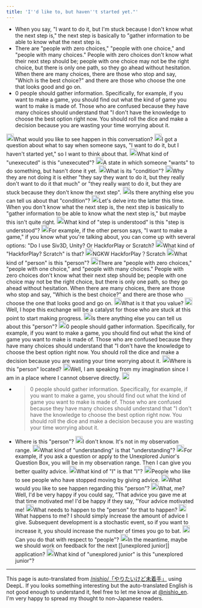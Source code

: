 ```yaml
---
title: 'I''d like to, but haven''t started yet."'
---
```


- When you say, "I want to do it, but I'm stuck because I don't know what the next step is," the next step is basically to "gather information to be able to know what the next step is.
- There are "people with zero choices," "people with one choice," and "people with many choices." People with zero choices don't know what their next step should be; people with one choice may not be the right choice, but there is only one path, so they go ahead without hesitation. When there are many choices, there are those who stop and say, "Which is the best choice?" and there are those who choose the one that looks good and go on.
- 0 people should gather information. Specifically, for example, if you want to make a game, you should find out what the kind of game you want to make is made of. Those who are confused because they have many choices should understand that "I don't have the knowledge to choose the best option right now. You should roll the dice and make a decision because you are wasting your time worrying about it.

<img src='https://scrapbox.io/api/pages/nishio-en/nisbot/icon' alt='nisbot.icon' height="19.5"/>What would you like to see happen in this conversation?
<img src='https://scrapbox.io/api/pages/nishio-en/nishio/icon' alt='nishio.icon' height="19.5"/>I got a question about what to say when someone says, "I want to do it, but I haven't started yet," so I want to think about that.
<img src='https://scrapbox.io/api/pages/nishio-en/nisbot/icon' alt='nisbot.icon' height="19.5"/>What kind of "unexecuted" is this "unexecuted"?
<img src='https://scrapbox.io/api/pages/nishio-en/nishio/icon' alt='nishio.icon' height="19.5"/>A state in which someone "wants" to do something, but hasn't done it yet.
<img src='https://scrapbox.io/api/pages/nishio-en/nisbot/icon' alt='nisbot.icon' height="19.5"/>What is its "condition"?
<img src='https://scrapbox.io/api/pages/nishio-en/nishio/icon' alt='nishio.icon' height="19.5"/>Why they are not doing it is either "they say they want to do it, but they really don't want to do it that much" or "they really want to do it, but they are stuck because they don't know the next step".
<img src='https://scrapbox.io/api/pages/nishio-en/nisbot/icon' alt='nisbot.icon' height="19.5"/>Is there anything else you can tell us about that "condition"?
<img src='https://scrapbox.io/api/pages/nishio-en/nishio/icon' alt='nishio.icon' height="19.5"/>Let's delve into the latter this time. When you don't know what the next step is, the next step is basically to "gather information to be able to know what the next step is," but maybe this isn't quite right.
<img src='https://scrapbox.io/api/pages/nishio-en/nisbot/icon' alt='nisbot.icon' height="19.5"/>What kind of "step is understood" is this "step is understood"?
<img src='https://scrapbox.io/api/pages/nishio-en/nishio/icon' alt='nishio.icon' height="19.5"/>For example, if the other person says, "I want to make a game," if you know what you're talking about, you can come up with several options: "Do I use Siv3D, Unity? Or HackforPlay or Scratch?
<img src='https://scrapbox.io/api/pages/nishio-en/nisbot/icon' alt='nisbot.icon' height="19.5"/>What kind of "HackforPlay? Scratch" is that?
<img src='https://scrapbox.io/api/pages/nishio-en/nishio/icon' alt='nishio.icon' height="19.5"/>NGKW HackforPlay？Scratch
<img src='https://scrapbox.io/api/pages/nishio-en/nisbot/icon' alt='nisbot.icon' height="19.5"/>What kind of "person" is this "person"?
<img src='https://scrapbox.io/api/pages/nishio-en/nishio/icon' alt='nishio.icon' height="19.5"/>There are "people with zero choices," "people with one choice," and "people with many choices." People with zero choices don't know what their next step should be; people with one choice may not be the right choice, but there is only one path, so they go ahead without hesitation. When there are many choices, there are those who stop and say, "Which is the best choice?" and there are those who choose the one that looks good and go on.
<img src='https://scrapbox.io/api/pages/nishio-en/nisbot/icon' alt='nisbot.icon' height="19.5"/>What is it that you value?
<img src='https://scrapbox.io/api/pages/nishio-en/nishio/icon' alt='nishio.icon' height="19.5"/>Well, I hope this exchange will be a catalyst for those who are stuck at this point to start making progress.
<img src='https://scrapbox.io/api/pages/nishio-en/nisbot/icon' alt='nisbot.icon' height="19.5"/>Is there anything else you can tell us about this "person"?
<img src='https://scrapbox.io/api/pages/nishio-en/nishio/icon' alt='nishio.icon' height="19.5"/>0 people should gather information. Specifically, for example, if you want to make a game, you should find out what the kind of game you want to make is made of. Those who are confused because they have many choices should understand that "I don't have the knowledge to choose the best option right now. You should roll the dice and make a decision because you are wasting your time worrying about it.
<img src='https://scrapbox.io/api/pages/nishio-en/nisbot/icon' alt='nisbot.icon' height="19.5"/>Where is this "person" located?
<img src='https://scrapbox.io/api/pages/nishio-en/nishio/icon' alt='nishio.icon' height="19.5"/>Well, I am speaking from my imagination since I am in a place where I cannot observe directly.
<img src='https://scrapbox.io/api/pages/nishio-en/nisbot/icon' alt='nisbot.icon' height="19.5"/>
- >  0 people should gather information. Specifically, for example, if you want to make a game, you should find out what the kind of game you want to make is made of. Those who are confused because they have many choices should understand that "I don't have the knowledge to choose the best option right now. You should roll the dice and make a decision because you are wasting your time worrying about it.
- Where is this "person"?
<img src='https://scrapbox.io/api/pages/nishio-en/nishio/icon' alt='nishio.icon' height="19.5"/>I don't know. It's not in my observation range.
<img src='https://scrapbox.io/api/pages/nishio-en/nisbot/icon' alt='nisbot.icon' height="19.5"/>What kind of "understanding" is that "understanding"?
<img src='https://scrapbox.io/api/pages/nishio-en/nishio/icon' alt='nishio.icon' height="19.5"/>For example, if you ask a question or apply to the Unexplored Junior's Question Box, you will be in my observation range. Then I can give you better quality advice.
<img src='https://scrapbox.io/api/pages/nishio-en/nisbot/icon' alt='nisbot.icon' height="19.5"/>What kind of "I" is that "I"?
<img src='https://scrapbox.io/api/pages/nishio-en/nishio/icon' alt='nishio.icon' height="19.5"/>People who like to see people who have stopped moving by giving advice.
<img src='https://scrapbox.io/api/pages/nishio-en/nisbot/icon' alt='nisbot.icon' height="19.5"/>What would you like to see happen regarding this "person"?
<img src='https://scrapbox.io/api/pages/nishio-en/nishio/icon' alt='nishio.icon' height="19.5"/>What, me? Well, I'd be very happy if you could say, "That advice you gave me at that time motivated me! I'd be happy if they say, "Your advice motivated me!
<img src='https://scrapbox.io/api/pages/nishio-en/nisbot/icon' alt='nisbot.icon' height="19.5"/>What needs to happen to the "person" for that to happen?
<img src='https://scrapbox.io/api/pages/nishio-en/nishio/icon' alt='nishio.icon' height="19.5"/>What happens to me? I should simply increase the amount of advice I give. Subsequent development is a stochastic event, so if you want to increase it, you should increase the number of times you go to bat.
<img src='https://scrapbox.io/api/pages/nishio-en/nisbot/icon' alt='nisbot.icon' height="19.5"/>Can you do that with respect to "people"?
<img src='https://scrapbox.io/api/pages/nishio-en/nishio/icon' alt='nishio.icon' height="19.5"/>In the meantime, maybe we should work on feedback for the next [[unexplored junior]] application?
<img src='https://scrapbox.io/api/pages/nishio-en/nisbot/icon' alt='nisbot.icon' height="19.5"/>What kind of "unexplored junior" is this "unexplored junior"?

---
This page is auto-translated from [/nishio/「やりたいけど未着手」](https://scrapbox.io/nishio/「やりたいけど未着手」) using DeepL. If you looks something interesting but the auto-translated English is not good enough to understand it, feel free to let me know at [@nishio_en](https://twitter.com/nishio_en). I'm very happy to spread my thought to non-Japanese readers.